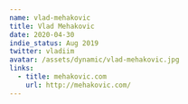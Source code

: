 ```yaml
---
name: vlad-mehakovic
title: Vlad Mehakovic
date: 2020-04-30
indie_status: Aug 2019
twitter: vladiim
avatar: /assets/dynamic/vlad-mehakovic.jpg
links:
  - title: mehakovic.com
    url: http://mehakovic.com/   
---
```

